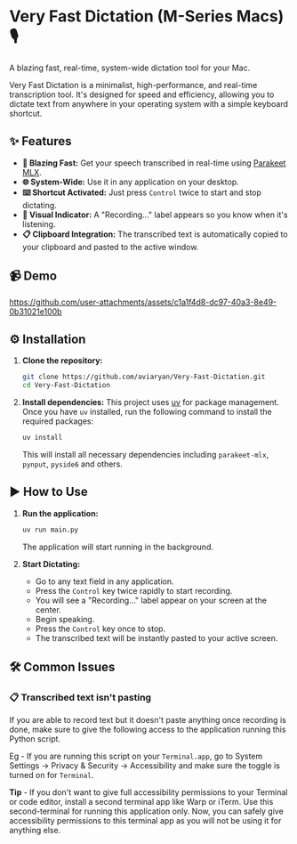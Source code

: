 # Very Fast Dictation (M-Series Macs) 🎙️

A blazing fast, real-time, system-wide dictation tool for your Mac.

Very Fast Dictation is a minimalist, high-performance, and real-time transcription tool. It's designed for speed and efficiency, allowing you to dictate text from anywhere in your operating system with a simple keyboard shortcut.

## ✨ Features

-   **🚀 Blazing Fast:** Get your speech transcribed in real-time using [Parakeet MLX](https://github.com/senstella/parakeet-mlx).
-   **🌐 System-Wide:** Use it in any application on your desktop.
-   **⌨️ Shortcut Activated:** Just press `Control` twice to start and stop dictating.
-   **🚦 Visual Indicator:** A "Recording..." label appears so you know when it's listening.
-   **📋 Clipboard Integration:** The transcribed text is automatically copied to your clipboard and pasted to the active window.

## 📹 Demo

https://github.com/user-attachments/assets/c1a1f4d8-dc97-40a3-8e49-0b31021e100b

## ⚙️ Installation

1.  **Clone the repository:**
    ```sh
    git clone https://github.com/aviaryan/Very-Fast-Dictation.git
    cd Very-Fast-Dictation
    ```

2.  **Install dependencies:**
    This project uses [uv](https://github.com/astral-sh/uv) for package management. Once you have `uv` installed, run the following command to install the required packages:

    ```sh
    uv install
    ```
    This will install all necessary dependencies including `parakeet-mlx`, `pynput`, `pyside6` and others.

## ▶️ How to Use

1.  **Run the application:**
    ```sh
    uv run main.py
    ```
    The application will start running in the background.

2.  **Start Dictating:**
    -   Go to any text field in any application.
    -   Press the `Control` key twice rapidly to start recording.
    -   You will see a "Recording..." label appear on your screen at the center.
    -   Begin speaking.
    -   Press the `Control` key once to stop.
    -   The transcribed text will be instantly pasted to your active screen.

## 🛠️ Common Issues

### 📋 Transcribed text isn't pasting

If you are able to record text but it doesn't paste anything once recording is done, make sure to give the following access to the application running this Python script.

Eg - If you are running this script on your `Terminal.app`, go to System Settings -> Privacy & Security -> Accessibility and make sure the toggle is turned on for `Terminal`.

**Tip** - If you don't want to give full accessibility permissions to your Terminal or code editor, install a second terminal app like Warp or iTerm. Use this second-terminal for running this application only. Now, you can safely give accessibility permissions to this terminal app as you will not be using it for anything else.
